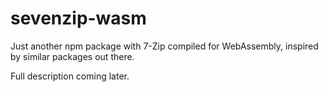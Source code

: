 # sevenzip-wasm

Just another npm package with 7-Zip compiled for WebAssembly, inspired by similar packages out there.

Full description coming later.
